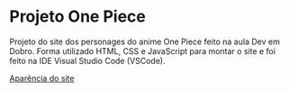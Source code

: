 # Projeto One Piece
Projeto do site dos personages do anime One Piece feito na aula Dev em Dobro. Forma utilizado HTML, CSS e JavaScript para montar o site e foi feito na IDE Visual Studio Code (VSCode).

[Aparência do site](https://github.com/AndersonBHBR/projeto-one-piece/blob/main/One-Piece.png?raw=true)
